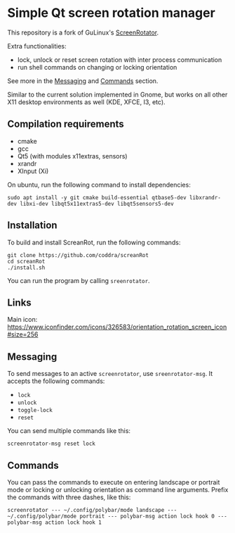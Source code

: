 # Simple Qt screen rotation manager

This repository is a fork of GuLinux's [ScreenRotator](https://github.com/GuLinux/ScreenRotator). 

Extra functionalities:
- lock, unlock or reset screen rotation with inter process communication
- run shell commands on changing or locking orientation

See more in the [Messaging](#messaging) and [Commands](#commands) section.

Similar to the current solution implemented in Gnome, but works on all other X11 desktop environments as well (KDE, XFCE, I3, etc).

## Compilation requirements

 - cmake
 - gcc
 - Qt5 (with modules x11extras, sensors)
 - xrandr
 - XInput (Xi)
 
On ubuntu, run the following command to install dependencies:
```
sudo apt install -y git cmake build-essential qtbase5-dev libxrandr-dev libxi-dev libqt5x11extras5-dev libqt5sensors5-dev 
```

## Installation

To build and install ScreanRot, run the following commands:

```
git clone https://github.com/coddra/screanRot
cd screanRot
./install.sh
```

You can run the program by calling `sreenrotator`.

## Links

Main icon: https://www.iconfinder.com/icons/326583/orientation_rotation_screen_icon#size=256

## Messaging

To send messages to an active `screenrotator`, use `sreenrotator-msg`. It accepts the following commands:
- `lock`
- `unlock`
- `toggle-lock`
- `reset`

You can send multiple commands like this:
```
screenrotator-msg reset lock
```

## Commands

You can pass the commands to execute on entering landscape or portrait mode or locking or unlocking orientation as command line arguments. Prefix the commands with three dashes, like this:

```
screenrotator --- ~/.config/polybar/mode landscape --- ~/.config/polybar/mode portrait --- polybar-msg action lock hook 0 --- polybar-msg action lock hook 1
```


